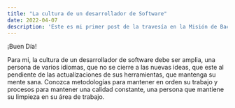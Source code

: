 ```yaml
---
title: "La cultura de un desarrollador de Software"
date: 2022-04-07
description: 'Este es mi primer post de la travesía en la Misión de Backend con Node JS de Launch X.'
---
```


¡Buen Día!

Para mi, la cultura de un desarrollador de software debe ser amplia, una persona de varios idiomas, que no se cierre a 
las nuevas ideas, que este al pendiente de las actualizaciones de sus herramientas, que mantenga su mente sana.
Conozca metodologías para mantener en orden su trabajo y procesos para mantener una calidad constante, una persona que mantiene
su limpieza en su área de trabajo.

